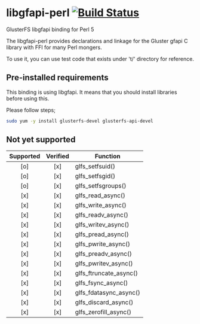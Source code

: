 # libgfapi-perl [![Build Status](https://travis-ci.org/potatogim/libgfapi-perl.svg?branch=master)](https://travis-ci.org/potatogim/libgfapi-perl)

GlusterFS libgfapi binding for Perl 5

The libgfapi-perl provides declarations and linkage for the Gluster gfapi C library with FFI for many Perl mongers.

To use it, you can use test code that exists under 't/' directory for reference.

## Pre-installed requirements

This binding is using libgfapi. It means that you should install libraries before using this.


Please follow steps;
```sh
sudo yum -y install glusterfs-devel glusterfs-api-devel
```

## Not yet supported

| Supported | Verified | Function |
|:---------:|:--------:| -------- |
| [o] | [x] | glfs_setfsuid() |
| [o] | [x] | glfs_setfsgid() |
| [o] | [x] | glfs_setfsgroups() |
| [x] | [x] | glfs_read_async() |
| [x] | [x] | glfs_write_async() |
| [x] | [x] | glfs_readv_async() |
| [x] | [x] | glfs_writev_async() |
| [x] | [x] | glfs_pread_async() |
| [x] | [x] | glfs_pwrite_async() |
| [x] | [x] | glfs_preadv_async() |
| [x] | [x] | glfs_pwritev_async() |
| [x] | [x] | glfs_ftruncate_async() |
| [x] | [x] | glfs_fsync_async() |
| [x] | [x] | glfs_fdatasync_async() |
| [x] | [x] | glfs_discard_async() |
| [x] | [x] | glfs_zerofill_async() |
